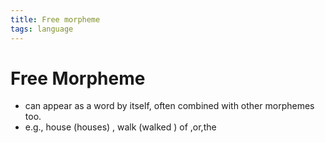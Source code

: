 ```yaml
---
title: Free morpheme
tags: language
---
```


# Free Morpheme
- can appear as a word by itself, often combined with other morphemes too.
- e.g., house (houses) , walk (walked ) of ,or,the




























































